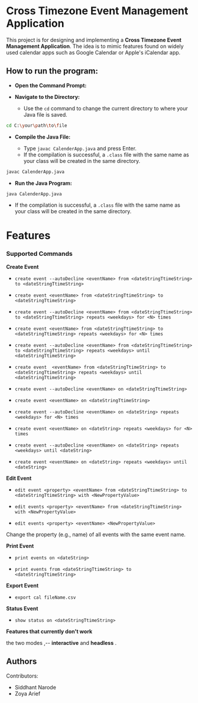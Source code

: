 # Cross Timezone Event Management Application 

This project is for designing and implementing a **Cross Timezone Event Management Application**. The idea is to mimic features found on widely used calendar apps such as Google Calendar or Apple's iCalendar app.



## How to run the program:

-   **Open the Command Prompt:**
    

-   **Navigate to the Directory:**
    
    -   Use the  `cd`  command to change the current directory to where your Java file is saved. 
```bash
cd C:\your\path\to\file
```
- **Compile the Java File:**
    
    -   Type  `javac CalenderApp.java`  and press Enter.
    - If the compilation is successful, a  `.class`  file with the same name as your class will be created in the same directory.
```bash
javac CalenderApp.java
```
 
-   **Run the Java Program:**
    
```bash
java CalenderApp.java
```
   - If the compilation is successful, a  `.class`  file with the same name as your class will be created in the same directory.
   
  
# Features
### Supported Commands

**Create Event**

- `create event --autoDecline <eventName> from <dateStringTtimeString> to <dateStringTtimeString>`
- `create event <eventName> from <dateStringTtimeString> to <dateStringTtimeString>`

- `create event --autoDecline <eventName> from <dateStringTtimeString> to <dateStringTtimeString> repeats <weekdays> for <N> times`
- `create event <eventName> from <dateStringTtimeString> to <dateStringTtimeString> repeats <weekdays> for <N> times`

- `create event --autoDecline <eventName> from <dateStringTtimeString> to <dateStringTtimeString> repeats <weekdays> until <dateStringTtimeString>`
- `create event  <eventName> from <dateStringTtimeString> to <dateStringTtimeString> repeats <weekdays> until <dateStringTtimeString>`

- `create event --autoDecline <eventName> on <dateStringTtimeString>`
- `create event <eventName> on <dateStringTtimeString>`

- `create event --autoDecline <eventName> on <dateString> repeats <weekdays> for <N> times`
- `create event <eventName> on <dateString> repeats <weekdays> for <N> times`

- `create event --autoDecline <eventName> on <dateString> repeats <weekdays> until <dateString>`
- `create event <eventName> on <dateString> repeats <weekdays> until <dateString>` 


**Edit Event**

-   `edit event <property> <eventName> from <dateStringTtimeString> to <dateStringTtimeString> with <NewPropertyValue>`

-   `edit events <property> <eventName> from <dateStringTtimeString> with <NewPropertyValue>`

-   `edit events <property> <eventName> <NewPropertyValue>`

Change the property (e.g., name) of all events with the same event name.


**Print Event**
-   `print events on <dateString>`

-   `print events from <dateStringTtimeString> to <dateStringTtimeString>`


**Export Event**
-   `export cal fileName.csv`


**Status Event**
-   `show status on <dateStringTtimeString>`



**Features that currently don't work**

the two modes ,-- **interactive** and **headless** .




## Authors

Contributors:

- Siddhant Narode  
- Zoya Arief




